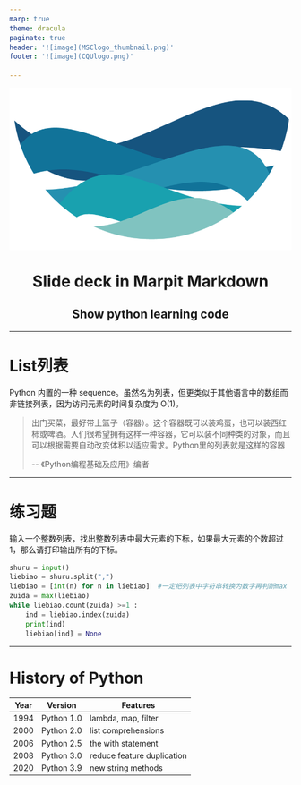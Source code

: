 ```yaml
---
marp: true
theme: dracula
paginate: true
header: '![image](MSClogo_thumbnail.png)'
footer: '![image](CQUlogo.png)'

---
```


<!-- _class: lead -->
![height:6cm center](MSClogo.png)
# <center> Slide deck in Marpit Markdown
## <center> **Show python learning code**

<style>
img[alt~="center"] {
  display: block;
  margin: 0 auto;
}
</style>

---
# List列表

Python 内置的一种 sequence。虽然名为列表，但更类似于其他语言中的数组而非链接列表，因为访问元素的时间复杂度为 O(1)。

> 出门买菜，最好带上篮子（容器）。这个容器既可以装鸡蛋，也可以装西红柿或啤酒。人们很希望拥有这样一种容器，它可以装不同种类的对象，而且可以根据需要自动改变体积以适应需求。Python里的列表就是这样的容器
>
> -- 《Python编程基础及应用》编者

---

# 练习题

输入一个整数列表，找出整数列表中最大元素的下标，如果最大元素的个数超过1，那么请打印输出所有的下标。

```python
shuru = input()
liebiao = shuru.split(",")
liebiao = [int(n) for n in liebiao]  #一定把列表中字符串转换为数字再判断max
zuida = max(liebiao)
while liebiao.count(zuida) >=1 :
    ind = liebiao.index(zuida)
    print(ind)
    liebiao[ind] = None
```

---

# History of Python

| Year | Version | Features |
| ----------- | ----------- | ----------- |
| 1994 | Python 1.0 | lambda, map, filter |
| 2000 | Python 2.0 | list comprehensions|
| 2006 | Python 2.5 | the with statement|
| 2008 | Python 3.0 | reduce feature duplication|
| 2020 | Python 3.9 | new string methods|